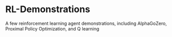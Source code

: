 # RL-Demonstrations
 A few reinforcement learning agent demonstrations, including AlphaGoZero, Proximal Policy Optimization, and Q learning
